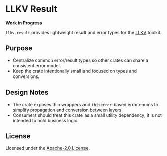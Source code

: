 # LLKV Result

**Work in Progress**

`llkv-result` provides lightweight result and error types for the [LLKV](https://github.com/jzombie/rust-llkv) toolkit.

## Purpose

- Centralize common error/result types so other crates can share a consistent error model.
- Keep the crate intentionally small and focused on types and conversions.

## Design Notes

- The crate exposes thin wrappers and `thiserror`-based error enums to simplify propagation and conversion between layers.
- Consumers should treat this crate as a small utility dependency; it is not intended to hold business logic.

## License

Licensed under the [Apache-2.0 License](../LICENSE).
